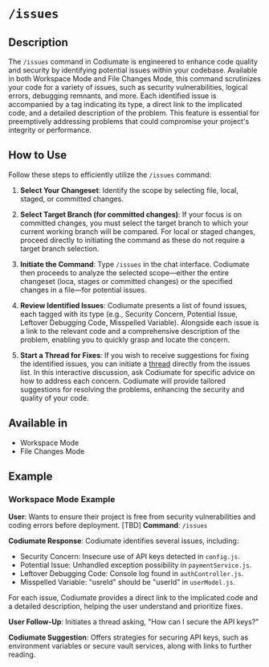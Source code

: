 # `/issues`

## Description
The `/issues` command in Codiumate is engineered to enhance code quality and security by identifying potential issues within your codebase. Available in both Workspace Mode and File Changes Mode, this command scrutinizes your code for a variety of issues, such as security vulnerabilities, logical errors, debugging remnants, and more. Each identified issue is accompanied by a tag indicating its type, a direct link to the implicated code, and a detailed description of the problem. This feature is essential for preemptively addressing problems that could compromise your project's integrity or performance.

## How to Use
Follow these steps to efficiently utilize the `/issues` command:

1. **Select Your Changeset**: Identify the scope by selecting file, local, staged, or committed changes. 

2. **Select Target Branch (for committed changes)**: If your focus is on committed changes, you must select the target branch to which your current working branch will be compared. For local or staged changes, proceed directly to initiating the command as these do not require a target branch selection.

2. **Initiate the Command**: Type `/issues` in the chat interface. Codiumate then proceeds to analyze the selected scope—either the entire changeset (loca, stages or committed changes) or the specified changes in a file—for potential issues.

3. **Review Identified Issues**: Codiumate presents a list of found issues, each tagged with its type (e.g., Security Concern, Potential Issue, Leftover Debugging Code, Misspelled Variable). Alongside each issue is a link to the relevant code and a comprehensive description of the problem, enabling you to quickly grasp and locate the concern.

4. **Start a Thread for Fixes**: If you wish to receive suggestions for fixing the identified issues, you can initiate a [thread](../threads.md) directly from the issues list. In this interactive discussion, ask Codiumate for specific advice on how to address each concern. Codiumate will provide tailored suggestions for resolving the problems, enhancing the security and quality of your code.

## Available in
- Workspace Mode
- File Changes Mode

## Example

### Workspace Mode Example
**User**: Wants to ensure their project is free from security vulnerabilities and coding errors before deployment.
[TBD]
**Command**: `/issues`

**Codiumate Response**: Codiumate identifies several issues, including:

- Security Concern: Insecure use of API keys detected in `config.js`.
- Potential Issue: Unhandled exception possibility in `paymentService.js`.
- Leftover Debugging Code: Console log found in `authController.js`.
- Misspelled Variable: "usreId" should be "userId" in `userModel.js`.

For each issue, Codiumate provides a direct link to the implicated code and a detailed description, helping the user understand and prioritize fixes.

**User Follow-Up**: Initiates a thread asking, "How can I secure the API keys?"

**Codiumate Suggestion**: Offers strategies for securing API keys, such as environment variables or secure vault services, along with links to further reading.
